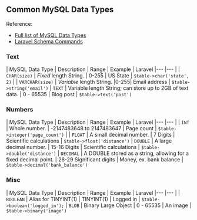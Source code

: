 ## Common MySQL Data Types

Reference:

+ [Full list of MySQL Data Types](http://help.scibit.com/mascon/masconMySQL_Field_Types.html)
+ [Laravel Schema Commands](http://laravel.com/docs/schema#adding-columns)

### Text

| MySQL Data Type  	|  Description  	| Range | Example | Laravel
|---	|---	|
| `CHAR(size)`  	| *Fixed* length String. | 0-255 | US State | `$table->char('state', 2)`	|
| `VARCHAR(size)`  	|  *Variable* length String. |0-255| Email address | `$table->string('email')`
| `TEXT` | Variable length String; can store up to 2GB of text data. | 0 - 65535 | Blog post | `$table->text('post')`

### Numbers


| MySQL Data Type  	|  Description  	| Range | Example | Laravel
|---	|---	|
| `INT`  	| Whole number. | -2147­483648 to 214748­3647 | Page count | `$table->integer('page_count')`	|
| `FLOAT`  	|  A small decimal number. | 7 Digits | Scientific calculations | `$table->float('distance')`
| `DOUBLE`  	|  A large decimal number. | 15-16 Digits | Scientific calculations | `$table->double('distance')`
| `DECIMAL`  	|  A DOUBLE stored as a string, allowing for a fixed decimal point. | 28-29 Significant digits | Money, ex. bank balance | `$table->decimal('bank_balance')`


### Misc
| MySQL Data Type  	|  Description  	| Range | Example | Laravel
|---	|---	|
| `BOOLEAN`  	| Alias for TINYINT(1) | TINYINT(1) | Logged in | `$table->boolean('logged_in');`
| `BLOB` | Binary Large Object | 0 - 65535 | An image | `$table->binary('image')`

